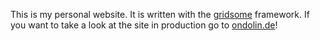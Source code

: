 This is my personal website. It is written with the [gridsome](https://gridsome.org) framework. If you want to take a look at the site in production go to [ondolin.de](https://ondolin.de)!
